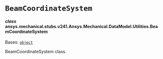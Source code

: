 # `BeamCoordinateSystem`



#### *class* ansys.mechanical.stubs.v241.Ansys.Mechanical.DataModel.Utilities.BeamCoordinateSystem

Bases: [`object`](https://docs.python.org/3/library/functions.html#object)

BeamCoordinateSystem class.

<!-- !! processed by numpydoc !! -->

